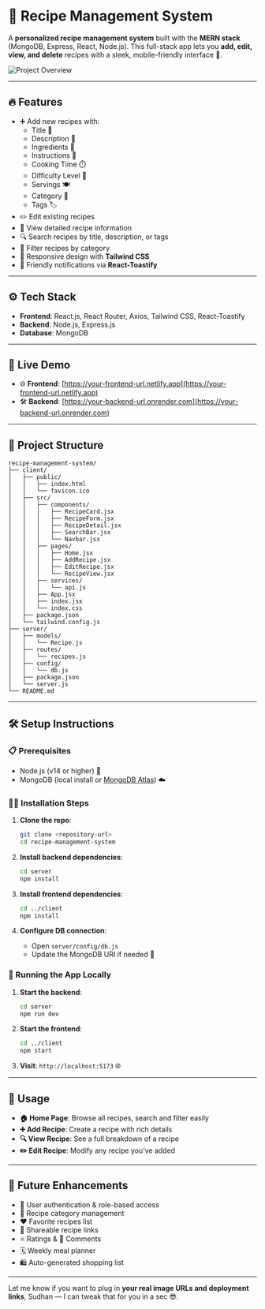 # 🍲 Recipe Management System

A **personalized recipe management system** built with the **MERN stack** (MongoDB, Express, React, Node.js). This full-stack app lets you **add, edit, view, and delete** recipes with a sleek, mobile-friendly interface 💅.

![Project Overview](https://your-image-url-here.com/overview.png)

---

## 🔥 Features

- ➕ Add new recipes with:
  - Title 📝
  - Description 🧾
  - Ingredients 🛒
  - Instructions 📖
  - Cooking Time ⏱️
  - Difficulty Level 💪
  - Servings 🍽️
  - Category 🍱
  - Tags 🏷️
- ✏️ Edit existing recipes
- 👀 View detailed recipe information
- 🔍 Search recipes by title, description, or tags
- 🧠 Filter recipes by category
- 📱 Responsive design with **Tailwind CSS**
- 🔔 Friendly notifications via **React-Toastify**

---

## ⚙️ Tech Stack

- **Frontend**: React.js, React Router, Axios, Tailwind CSS, React-Toastify  
- **Backend**: Node.js, Express.js  
- **Database**: MongoDB  

---

## 🚀 Live Demo

- 🌐 **Frontend**: [https://your-frontend-url.netlify.app](https://your-frontend-url.netlify.app)
- 🛠️ **Backend**: [https://your-backend-url.onrender.com](https://your-backend-url.onrender.com)

---

## 🧩 Project Structure

```
recipe-management-system/
├── client/
│   ├── public/
│   │   ├── index.html
│   │   └── favicon.ico
│   ├── src/
│   │   ├── components/
│   │   │   ├── RecipeCard.jsx
│   │   │   ├── RecipeForm.jsx
│   │   │   ├── RecipeDetail.jsx
│   │   │   ├── SearchBar.jsx
│   │   │   └── Navbar.jsx
│   │   ├── pages/
│   │   │   ├── Home.jsx
│   │   │   ├── AddRecipe.jsx
│   │   │   ├── EditRecipe.jsx
│   │   │   └── RecipeView.jsx
│   │   ├── services/
│   │   │   └── api.js
│   │   ├── App.jsx
│   │   ├── index.jsx
│   │   └── index.css
│   ├── package.json
│   └── tailwind.config.js
├── server/
│   ├── models/
│   │   └── Recipe.js
│   ├── routes/
│   │   └── recipes.js
│   ├── config/
│   │   └── db.js
│   ├── package.json
│   └── server.js
└── README.md
```

---

## 🛠️ Setup Instructions

### 📋 Prerequisites

- Node.js (v14 or higher) 🧱
- MongoDB (local install or [MongoDB Atlas](https://www.mongodb.com/cloud/atlas)) ☁️

### 🧑‍🍳 Installation Steps

1. **Clone the repo**:
   ```bash
   git clone <repository-url>
   cd recipe-management-system
   ```

2. **Install backend dependencies**:
   ```bash
   cd server
   npm install
   ```

3. **Install frontend dependencies**:
   ```bash
   cd ../client
   npm install
   ```

4. **Configure DB connection**:
   - Open `server/config/db.js`
   - Update the MongoDB URI if needed 🔐

### 🏃 Running the App Locally

1. **Start the backend**:
   ```bash
   cd server
   npm run dev
   ```

2. **Start the frontend**:
   ```bash
   cd ../client
   npm start
   ```

3. **Visit**: `http://localhost:5173` 🌐

---

## 🧠 Usage

- **🏠 Home Page**: Browse all recipes, search and filter easily  
- **➕ Add Recipe**: Create a recipe with rich details  
- **🔍 View Recipe**: See a full breakdown of a recipe  
- **✏️ Edit Recipe**: Modify any recipe you’ve added  

---

## 🚧 Future Enhancements

- 🔐 User authentication & role-based access
- 🧾 Recipe category management
- ❤️ Favorite recipes list
- 🔗 Shareable recipe links
- ⭐ Ratings & 💬 Comments
- 🗓️ Weekly meal planner
- 🛍️ Auto-generated shopping list

---

Let me know if you want to plug in **your real image URLs and deployment links**, Sudhan — I can tweak that for you in a sec 😎.
